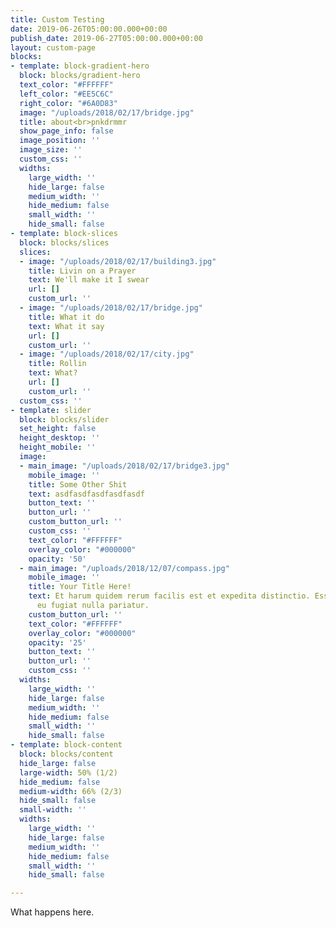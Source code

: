 ```yaml
---
title: Custom Testing
date: 2019-06-26T05:00:00.000+00:00
publish_date: 2019-06-27T05:00:00.000+00:00
layout: custom-page
blocks:
- template: block-gradient-hero
  block: blocks/gradient-hero
  text_color: "#FFFFFF"
  left_color: "#EE5C6C"
  right_color: "#6A0D83"
  image: "/uploads/2018/02/17/bridge.jpg"
  title: about<br>pnkdrmmr
  show_page_info: false
  image_position: ''
  image_size: ''
  custom_css: ''
  widths:
    large_width: ''
    hide_large: false
    medium_width: ''
    hide_medium: false
    small_width: ''
    hide_small: false
- template: block-slices
  block: blocks/slices
  slices:
  - image: "/uploads/2018/02/17/building3.jpg"
    title: Livin on a Prayer
    text: We'll make it I swear
    url: []
    custom_url: ''
  - image: "/uploads/2018/02/17/bridge.jpg"
    title: What it do
    text: What it say
    url: []
    custom_url: ''
  - image: "/uploads/2018/02/17/city.jpg"
    title: Rollin
    text: What?
    url: []
    custom_url: ''
  custom_css: ''
- template: slider
  block: blocks/slider
  set_height: false
  height_desktop: ''
  height_mobile: ''
  image:
  - main_image: "/uploads/2018/02/17/bridge3.jpg"
    mobile_image: ''
    title: Some Other Shit
    text: asdfasdfasdfasdfasdf
    button_text: ''
    button_url: ''
    custom_button_url: ''
    custom_css: ''
    text_color: "#FFFFFF"
    overlay_color: "#000000"
    opacity: '50'
  - main_image: "/uploads/2018/12/07/compass.jpg"
    mobile_image: ''
    title: Your Title Here!
    text: Et harum quidem rerum facilis est et expedita distinctio. Esse cillum dolore
      eu fugiat nulla pariatur.
    custom_button_url: ''
    text_color: "#FFFFFF"
    overlay_color: "#000000"
    opacity: '25'
    button_text: ''
    button_url: ''
    custom_css: ''
  widths:
    large_width: ''
    hide_large: false
    medium_width: ''
    hide_medium: false
    small_width: ''
    hide_small: false
- template: block-content
  block: blocks/content
  hide_large: false
  large-width: 50% (1/2)
  hide_medium: false
  medium-width: 66% (2/3)
  hide_small: false
  small-width: ''
  widths:
    large_width: ''
    hide_large: false
    medium_width: ''
    hide_medium: false
    small_width: ''
    hide_small: false

---
```

What happens here.